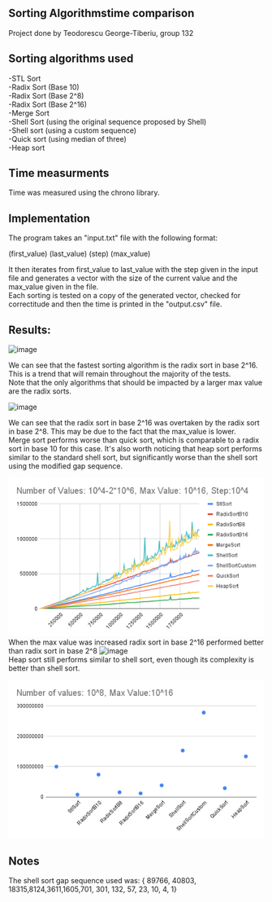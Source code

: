 ## Sorting Algorithmstime comparison
Project done by Teodorescu George-Tiberiu, group 132

## Sorting algorithms used
-STL Sort  
-Radix Sort (Base 10)  
-Radix Sort (Base 2^8)  
-Radix Sort (Base 2^16)  
-Merge Sort  
-Shell Sort (using the original sequence proposed by Shell)  
-Shell sort (using a custom sequence)  
-Quick sort (using median of three)  
-Heap sort  

## Time measurments
Time was measured using the chrono library.

## Implementation
The program takes an "input.txt" file with the following format:  
  
(first_value) (last_value) (step) (max_value)  
  
It then iterates from first_value to last_value with the step given in the input file and generates a vector with the size of the current value and the max_value given in the file.  
Each sorting is tested on a copy of the generated vector, checked for correctitude and then the time is printed in the "output.csv" file.  
  
## Results:
![image](https://github.com/TgeorgeT/SortingsComparison/blob/main/Number%20of%20Values_10%5E3-10%5E5%2C%20Max%20Value_%2010%5E8%2C%20Step_%2010%5E3.png)  

We can see that the fastest sorting algorithm is the radix sort in base 2^16. This is a trend that will remain throughout the majority of the tests.  
Note that the only algorithms that should be impacted by a larger max value are the radix sorts.

![image](https://github.com/TgeorgeT/SortingsComparison/blob/main/Number%20of%20Values_%2010%5E4-2_10%5E6%2C%20Max%20Value_%2010%5E6%2C%20Step_%2010%5E4.png)

We can see that the radix sort in base 2^16 was overtaken by the radix sort in base 2^8. This may be due to the fact that the max_value is lower.  
Merge sort performs worse than quick sort, which is comparable to a radix sort in base 10 for this case.
It's also worth noticing that heap sort performs similar to the standard shell sort, but significantly worse than the shell sort using the modified gap sequence.

![image](https://github.com/TgeorgeT/Sorting-Algorithms-Comparison/blob/main/Number%20of%20Values_%2010%5E4-2_10%5E6%2C%20Max%20Value_%2010%5E16%2C%20Step_10%5E4.png)  
When the max value was increased radix sort in base 2^16 performed better than radix sort in base 2^8
![image](https://github.com/TgeorgeT/SortingsComparison/blob/main/Number%20of%20Values_%2010%5E7-2.5_10%5E7%2C%20Max%20Value_%2010%5E16%2C%20Step_10%5E6.png)  
Heap sort still performs similar to shell sort, even though its complexity is better than shell sort.  

![image](https://github.com/TgeorgeT/Sorting-Algorithms-Comparison/blob/main/Number%20of%20values_%2010%5E8%2C%20Max%20Value_10%5E16.png)
## Notes
The shell sort gap sequence used was: {  89766, 40803, 18315,8124,3611,1605,701, 301, 132, 57, 23, 10, 4, 1}

